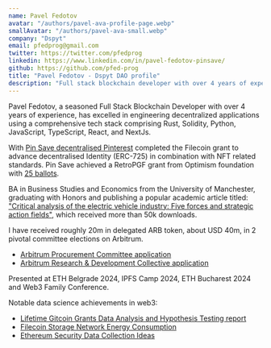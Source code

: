 ```yaml
---
name: Pavel Fedotov
avatar: "/authors/pavel-ava-profile-page.webp"
smallAvatar: "/authors/pavel-ava-small.webp"
company: "Dspyt"
email: pfedprog@gmail.com
twitter: https://twitter.com/pfedprog
linkedin: https://www.linkedin.com/in/pavel-fedotov-pinsave/
github: https://github.com/pfed-prog
title: "Pavel Fedotov - Dspyt DAO profile"
description: "Full stack blockchain developer with over 4 years of experience in Rust, Solidity, Python, JavaScript, React and NextJs."
---
```


Pavel Fedotov, a seasoned Full Stack Blockchain Developer with over 4 years of experience, has excelled in engineering decentralized applications using a comprehensive tech stack comprising Rust, Solidity, Python, JavaScript, TypeScript, React, and NextJs.

With [Pin Save decentralised Pinterest](https://pinsave.app/) completed the Filecoin grant to advance decentralised Identity (ERC-725) in combination with NFT related standards. Pin Save achieved a RetroPGF grant from Optimism foundation with [25 ballots](https://vote.optimism.io/retropgf/3/application/0xc613e2a991ce0dbcf8fae1d6128e67543da9710e14831112fba654cc8fe8c389).

BA in Business Studies and Economics from the University of Manchester, graduating with Honors and publishing a popular academic article titled: ["Critical analysis of the electric vehicle industry: Five forces and strategic action fields"](https://doi.org/10.31273/eirj.v10i1.362), which received more than 50k downloads.

I have received roughly 20m in delegated ARB token, about USD 40m, in 2 pivotal committee elections on Arbitrum.

- [Arbitrum Procurement Committee application](https://forum.arbitrum.foundation/t/procurement-committee-application-elections-on-snapshot/20536/3)
- [Arbitrum Research & Development Collective application](https://forum.arbitrum.foundation/t/arbitrum-research-development-collective-elections-applications/20805/3)

Presented at ETH Belgrade 2024, IPFS Camp 2024, ETH Bucharest 2024 and Web3 Family Conference.

Notable data science achievements in web3:

- [Lifetime Gitcoin Grants Data Analysis and Hypothesis Testing report](https://gov.gitcoin.co/t/lifetime-gitcoin-grants-data-analysis-and-hypothesis-testing/9595)
- [Filecoin Storage Network Energy Consumption](https://dspyt.com/Filecoin_analysis)
- [Ethereum Security Data Collection Ideas](https://dspyt.com/data_collection_ideas)

